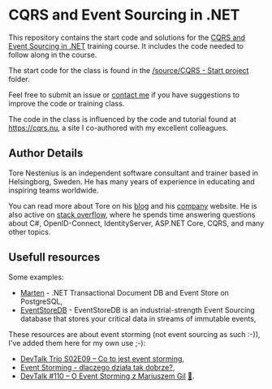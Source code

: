 # CQRS and Event Sourcing in .NET
This repository contains the start code and solutions for the <a href="https://learning.oreilly.com/live-events/cqrs-and-event-sourcing-in-net/0636920080710/0636920080709/" target="_blank">CQRS and Event Sourcing in .NET</a> training course. It includes the code needed to follow along in the course.   

The start code for the class is found in the <a href="https://github.com/tndataab/cqrs-and-event-sourcing-in-dotnet/tree/main/source/CQRS%20-%20Start%20project" target="_blank">/source/CQRS - Start project</a> folder.

Feel free to submit an issue or <a href="https://tn-data.se/contact/" target="_blank">contact me</a> if you have suggestions to improve the code or training class.

The code in the class is influenced by the code and tutorial found at <a href="https://cqrs.nu" target="_blank">https://cqrs.nu</a>, a site I co-authored with my excellent colleagues. 

## Author Details

Tore Nestenius is an independent software consultant and trainer based in Helsingborg, Sweden. He has many years of experience in educating and inspiring teams worldwide.


You can read more about Tore on his [blog](https://nestenius.se/) and his  [company](https://tn-data.se/) website. He is also active on [stack overflow](https://stackoverflow.com/users/68490/tore-nestenius), where he spends time answering questions about C#, OpenID-Connect, IdentityServer, ASP.NET Core, CQRS, and many other topics.

## Usefull resources

Some examples:

- [Marten](https://martendb.io/) - .NET Transactional Document DB and Event Store on PostgreSQL,
- [EventStoreDB](https://www.eventstore.com/eventstoredb) - EventStoreDB is an industrial-strength Event Sourcing database that stores your critical data in streams of immutable events,

These resources are about event storming (not event sourcing as such :-)), I've added them here for my own use ;-):

- [DevTalk Trio S02E09 – Co to jest event storming](https://devstyle.pl/2019/03/08/devtalk-trio-s02e09-co-to-jest-event-storming/),
- [Event Storming - dlaczego działa tak dobrze?](https://radekmaziarka.pl/2019/05/11/event-storming-dlaczego-dziala-tak-dobrze/),
- [DevTalk #110 – O Event Storming z Mariuszem Gil](https://devstyle.pl/2020/02/03/devtalk-110-o-event-storming-z-mariuszem-gil/) [:file_folder:](https://github.com/mariuszgil/awesome-eventstorming).
